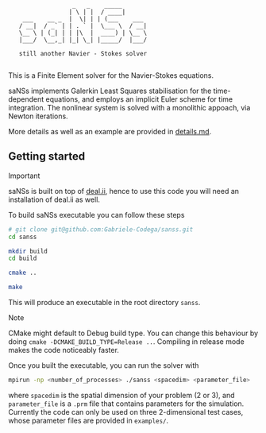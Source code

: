 ```
                  _   _    _____        
                 | \ | |  / ____|       
    ___    __ _  |  \| | | (___    ___  
   / __|  / _` | | . ` |  \___ \  / __| 
   \__ \ | (_| | | |\  |  ____) | \__ \ 
   |___/  \__,_| |_| \_| |_____/  |___/ 
                                        
   still another Navier - Stokes solver 
                                        
```


This is a Finite Element solver for the Navier-Stokes equations.

saNSs implements Galerkin Least Squares stabilisation for the time-dependent equations, and employs an implicit Euler scheme for time integration. The nonlinear system is solved with a monolithic appoach, via Newton iterations.

More details as well as an example are provided in [details.md](details.md).

## Getting started
> [!IMPORTANT]
> saNSs is built on top of [deal.ii](https://github.com/dealii/dealii), hence to use this code you will need an installation of deal.ii as well.

To build saNSs executable you can follow these steps
``` bash
# git clone git@github.com:Gabriele-Codega/sanss.git
cd sanss

mkdir build
cd build

cmake ..

make
```

This will produce an executable in the root directory `sanss`.
> [!NOTE]
> CMake might default to Debug build type. You can change this behaviour by doing `cmake -DCMAKE_BUILD_TYPE=Release ..`. Compiling in release mode makes the code noticeably faster.

Once you built the executable, you can run the solver with
``` bash
mpirun -np <number_of_processes> ./sanss <spacedim> <parameter_file>
```
where `spacedim` is the spatial dimension of your problem (2 or 3), and `parameter_file` is a `.prm` file that contains parameters for the simulation. Currently the code can only be used on three 2-dimensional test cases, whose parameter files are provided in `examples/`.
